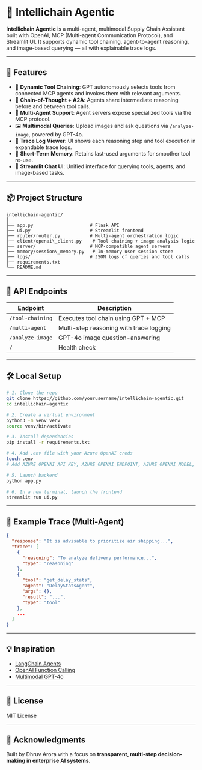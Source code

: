 # 🧠 Intellichain Agentic

**Intellichain Agentic** is a multi-agent, multimodal Supply Chain Assistant built with OpenAI, MCP (Multi-agent Communication Protocol), and Streamlit UI. It supports dynamic tool chaining, agent-to-agent reasoning, and image-based querying — all with explainable trace logs.

---

## 🚀 Features

- 🔗 **Dynamic Tool Chaining**: GPT autonomously selects tools from connected MCP agents and invokes them with relevant arguments.
- 🧠 **Chain-of-Thought + A2A**: Agents share intermediate reasoning before and between tool calls.
- 🧰 **Multi-Agent Support**: Agent servers expose specialized tools via the MCP protocol.
- 🖼️ **Multimodal Queries**: Upload images and ask questions via `/analyze-image`, powered by GPT-4o.
- 📜 **Trace Log Viewer**: UI shows each reasoning step and tool execution in expandable trace logs.
- 🧠 **Short-Term Memory**: Retains last-used arguments for smoother tool re-use.
- 🧪 **Streamlit Chat UI**: Unified interface for querying tools, agents, and image-based tasks.

---

## 📦 Project Structure

```
intellichain-agentic/
│
├── app.py                     # Flask API
├── ui.py                      # Streamlit frontend
├── router/router.py           # Multi-agent orchestration logic
├── client/openai\_client.py    # Tool chaining + image analysis logic
├── server/                    # MCP-compatible agent servers
├── memory/session\_memory.py   # In-memory user session store
├── logs/                      # JSON logs of queries and tool calls
├── requirements.txt
└── README.md
```

---

## 📡 API Endpoints

| Endpoint             | Description                               |
|----------------------|-------------------------------------------|
| `/tool-chaining`     | Executes tool chain using GPT + MCP       |
| `/multi-agent`       | Multi-step reasoning with trace logging   |
| `/analyze-image`     | GPT-4o image question-answering           |
| `/`                  | Health check                              |

---

## 🛠️ Local Setup

```bash
# 1. Clone the repo
git clone https://github.com/yourusername/intellichain-agentic.git
cd intellichain-agentic

# 2. Create a virtual environment
python3 -m venv venv
source venv/bin/activate

# 3. Install dependencies
pip install -r requirements.txt

# 4. Add .env file with your Azure OpenAI creds
touch .env
# Add AZURE_OPENAI_API_KEY, AZURE_OPENAI_ENDPOINT, AZURE_OPENAI_MODEL, AZURE_OPENAI_API_VERSION

# 5. Launch backend
python app.py

# 6. In a new terminal, launch the frontend
streamlit run ui.py
````

---

## 🧠 Example Trace (Multi-Agent)

```json
{
  "response": "It is advisable to prioritize air shipping...",
  "trace": [
    {
      "reasoning": "To analyze delivery performance...",
      "type": "reasoning"
    },
    {
      "tool": "get_delay_stats",
      "agent": "DelayStatsAgent",
      "args": {},
      "result": "...",
      "type": "tool"
    },
    ...
  ]
}
```

---

## 💡 Inspiration

* [LangChain Agents](https://docs.langchain.com/docs/components/agents)
* [OpenAI Function Calling](https://platform.openai.com/docs/guides/function-calling)
* [Multimodal GPT-4o](https://openai.com/index/gpt-4o/)

---

## 📜 License

MIT License

---

## 🙌 Acknowledgments

Built by Dhruv Arora with a focus on **transparent, multi-step decision-making in enterprise AI systems**.
